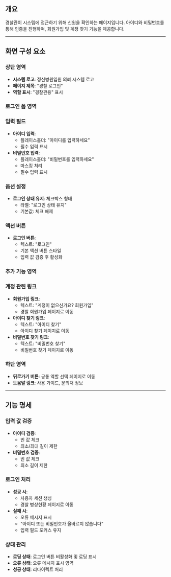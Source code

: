 ## 개요

경찰관이 시스템에 접근하기 위해 신원을 확인하는 페이지입니다. 아이디와 비밀번호를 통해 인증을 진행하며, 회원가입 및 계정 찾기 기능을 제공합니다.

---

## 화면 구성 요소

### 상단 영역

- **시스템 로고**: 정신병원입원 의뢰 시스템 로고
- **페이지 제목**: "경찰 로그인"
- **역할 표시**: "경찰관용" 표시

### 로그인 폼 영역

### 입력 필드

- **아이디 입력**:
    - 플레이스홀더: "아이디를 입력하세요"
    - 필수 입력 표시
- **비밀번호 입력**:
    - 플레이스홀더: "비밀번호를 입력하세요"
    - 마스킹 처리
    - 필수 입력 표시

### 옵션 설정

- **로그인 상태 유지**: 체크박스 형태
    - 라벨: "로그인 상태 유지"
    - 기본값: 체크 해제

### 액션 버튼

- **로그인 버튼**:
    - 텍스트: "로그인"
    - 기본 액션 버튼 스타일
    - 입력 값 검증 후 활성화

### 추가 기능 영역

### 계정 관련 링크

- **회원가입 링크**:
    - 텍스트: "계정이 없으신가요? 회원가입"
    - 경찰 회원가입 페이지로 이동
- **아이디 찾기 링크**:
    - 텍스트: "아이디 찾기"
    - 아이디 찾기 페이지로 이동
- **비밀번호 찾기 링크**:
    - 텍스트: "비밀번호 찾기"
    - 비밀번호 찾기 페이지로 이동

### 하단 영역

- **뒤로가기 버튼**: 공통 역할 선택 페이지로 이동
- **도움말 링크**: 사용 가이드, 문의처 정보

---

## 기능 명세

### 입력 값 검증

- **아이디 검증**:
    - 빈 값 체크
    - 최소/최대 길이 제한
- **비밀번호 검증**:
    - 빈 값 체크
    - 최소 길이 제한

### 로그인 처리

- **성공 시**:
    - 사용자 세션 생성
    - 경찰 병상현황 페이지로 이동
- **실패 시**:
    - 오류 메시지 표시
    - "아이디 또는 비밀번호가 올바르지 않습니다"
    - 입력 필드 포커스 유지

### 상태 관리

- **로딩 상태**: 로그인 버튼 비활성화 및 로딩 표시
- **오류 상태**: 오류 메시지 표시 영역
- **성공 상태**: 리다이렉트 처리 